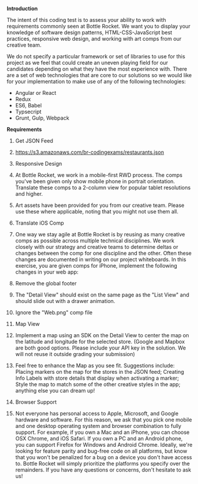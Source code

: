 **Introduction**

The intent of this coding test is to assess your ability to work with requirements commonly seen at Bottle Rocket. We want you to display your knowledge of software design patterns, HTML-CSS-JavaScript best practices, responsive web design, and working with art comps from our creative team.

We do not specify a particular framework or set of libraries to use for this project as we feel that could create an uneven playing field for our candidates depending on what they have the most experience with. There are a set of web technologies that are core to our solutions so we would like for your implementation to make use of any of the following technologies:

-   Angular or React
-   Redux
-   ES6, Babel
-   Typsecript
-   Grunt, Gulp, Webpack

**Requirements**

1.  Get JSON Feed

1.  <https://s3.amazonaws.com/br-codingexams/restaurants.json>

3.  Responsive Design

1.  At Bottle Rocket, we work in a mobile-first RWD process. The comps you've been given only show mobile phone in portrait orientation. Translate these comps to a 2-column view for popular tablet resolutions and higher.
2.  Art assets have been provided for you from our creative team. Please use these where applicable, noting that you might not use them all.

2.  Translate iOS Comp

1.  One way we stay agile at Bottle Rocket is by reusing as many creative comps as possible across multiple technical disciplines. We work closely with our strategy and creative teams to determine deltas or changes between the comp for one discipline and the other. Often these changes are documented in writing on our project whiteboards. In this exercise, you are given comps for iPhone, implement the following changes in your web app:

1.  Remove the global footer
2.  The "Detail View" should exist on the same page as the "List View" and should slide out with a drawer animation.
3.  Ignore the "Web.png" comp file

2.  Map View

1.  Implement a map using an SDK on the Detail View to center the map on the latitude and longitude for the selected store. (Google and Mapbox are both good options. Please include your API key in the solution. We will not reuse it outside grading your submission)
2.  Feel free to enhance the Map as you see fit. Suggestions include: Placing markers on the map for the stores in the JSON feed; Creating Info Labels with store details that display when activating a marker; Style the map to match some of the other creative styles in the app; anything else you can dream up!

2.  Browser Support

1.  Not everyone has personal access to Apple, Microsoft, and Google hardware and software. For this reason, we ask that you pick one mobile and one desktop operating system and browser combination to fully support. For example, if you own a Mac and an iPhone, you can choose OSX Chrome, and iOS Safari. If you own a PC and an Android phone, you can support Firefox for Windows and Android Chrome. Ideally, we're looking for feature parity and bug-free code on all platforms, but know that you won't be penalized for a bug on a device you don't have access to. Bottle Rocket will simply prioritize the platforms you specify over the remainders. If you have any questions or concerns, don't hesitate to ask us!